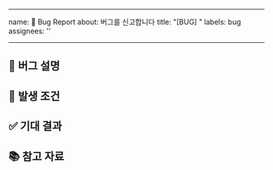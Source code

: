 

---
name: 🐞 Bug Report
about: 버그를 신고합니다
title: "[BUG] "
labels: bug
assignees: ''

---

## 🐞 버그 설명
<!-- 어떤 버그인지 간결하게 설명해주세요 -->

## 🔎 발생 조건
<!-- (가능하면 해당 형식에 맞춰주세요)
- Given: 사용자가 로그인된 상태에서  
- When: 마이페이지에서 프로필 이미지 업로드 시도  
- Then: 이미지가 저장되지 않고 500 에러 발생
-->

## ✅ 기대 결과
<!-- 예상했던 정상적인 결과가 어떤 것이었는지 설명해주세요 -->

## 📚 참고 자료
<!-- 관련 문서, 커밋, 이슈 등을 적어주세요 --
